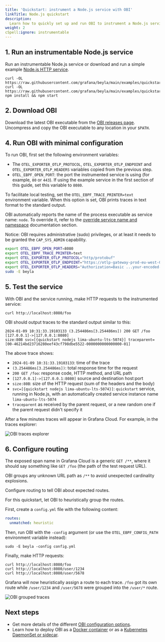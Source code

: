```yaml
---
title: 'Quickstart: instrument a Node.js service with OBI'
linkTitle: Node.js quickstart
description:
  Learn how to quickly set up and run OBI to instrument a Node.js service
weight: 2
cSpell:ignore: instrumentable
---
```


## 1. Run an instrumentable Node.js service

Run an instrumentable Node.js service or download and run a simple example
[Node.js HTTP service](https://github.com/grafana/beyla/tree/main/examples/quickstart/nodejs).

```shell
curl -OL https://raw.githubusercontent.com/grafana/beyla/main/examples/quickstart/nodejs/package.json
curl -OL https://raw.githubusercontent.com/grafana/beyla/main/examples/quickstart/nodejs/quickstart.js
npm install && npm start
```

## 2. Download OBI

Download the latest OBI executable from the
[OBI releases page](https://github.com/grafana/beyla/releases). Uncompress and
copy the OBI executable to any location in your `$PATH`.

## 4. Run OBI with minimal configuration

To run OBI, first set the following environment variables:

- The `OTEL_EXPORTER_OTLP_PROTOCOL`, `OTEL_EXPORTER_OTLP_ENDPOINT` and
  `OTEL_EXPORTER_OTLP_HEADERS` variables copied from the previous step.
- `OTEL_EBPF_OPEN_PORT`: the port the instrumented service is using (for
  example, `80` or `443`). If using the example service in the first section of
  this guide, set this variable to `8080`.

To facilitate local testing, set the `OTEL_EBPF_TRACE_PRINTER=text` environment
variable. When this option is set, OBI prints traces in text format to the
standard output.

OBI automatically reports the name of the process executable as service name:
`node`. To override it, refer to the
[override service name and namespace](../configure/service-discovery#override-service-name-and-namespace)
documentation section.

Notice: OBI requires administrative (sudo) privileges, or at least it needs to
be granted the `CAP_SYS_ADMIN` capability.

```sh
export OTEL_EBPF_OPEN_PORT=8080
export OTEL_EBPF_TRACE_PRINTER=text
export OTEL_EXPORTER_OTLP_PROTOCOL="http/protobuf"
export OTEL_EXPORTER_OTLP_ENDPOINT="https://otlp-gateway-prod-eu-west-0.grafana.net/otlp"
export OTEL_EXPORTER_OTLP_HEADERS="Authorization=Basic ...your-encoded-credentials..."
sudo -E beyla
```

## 5. Test the service

With OBI and the service running, make HTTP requests to the instrumented
service:

```shell
curl http://localhost:8080/foo
```

OBI should output traces to the standard output similar to this:

```shell
2024-01-09 10:31:33.19103133 (3.254486ms[3.254486ms]) 200 GET /foo [127.0.0.1]->[127.0.0.1:8080]
size:80B svc=[{quickstart nodejs lima-ubuntu-lts-5074}] traceparent=[00-46214bd23716280eef43cf798dbe5522-0000000000000000-01]
```

The above trace shows:

- `2024-01-09 10:31:33.19103133`: time of the trace
- `(3.254486ms[3.254486ms])`: total response time for the request
- `200 GET /foo`: response code, HTTP method, and URL path
- `[127.0.0.1]->[127.0.0.1:8080]` source and destination host:port
- `size:80B`: size of the HTTP request (sum of the headers and the body)
- `svc=[{quickstart nodejs lima-ubuntu-lts-5074}]`: `quickstart` service,
  running in Node.js, with an automatically created service instance name
  `lima-ubuntu-lts-5074`
- `traceparent` as received by the parent request, or a new random one if the
  parent request didn't specify it

After a few minutes traces will appear in Grafana Cloud. For example, in the
traces explorer:

![OBI traces explorer](https://grafana.com/media/docs/grafana-cloud/beyla/quickstart/trace-generic.png)

## 6. Configure routing

The exposed span name in Grafana Cloud is a generic `GET /**`, where it should
say something like `GET /foo` (the path of the test request URL).

OBI groups any unknown URL path as `/**` to avoid unexpected cardinality
explosions.

Configure routing to tell OBI about expected routes.

For this quickstart, let OBI to heuristically group the routes.

First, create a `config.yml` file with the following content:

```yml
routes:
  unmatched: heuristic
```

Then, run OBI with the `-config` argument (or use the `OTEL_EBPF_CONFIG_PATH`
environment variable instead):

```shell
sudo -E beyla -config config.yml
```

Finally, make HTTP requests:

```shell
curl http://localhost:8080/foo
curl http://localhost:8080/user/1234
curl http://localhost:8080/user/5678
```

Grafana will now heuristically assign a route to each trace. `/foo` got its own
route while `/user/1234` and `/user/5678` were grouped into the `/user/*` route.

![OBI grouped traces](https://grafana.com/media/docs/grafana-cloud/beyla/quickstart/grouped-traces.png)

## Next steps

- Get more details of the different
  [OBI configuration options](../../configure/).
- Learn how to deploy OBI as a [Docker container](../../setup/docker/) or as a
  [Kubernetes DaemonSet or sidecar](../../setup/kubernetes/).
